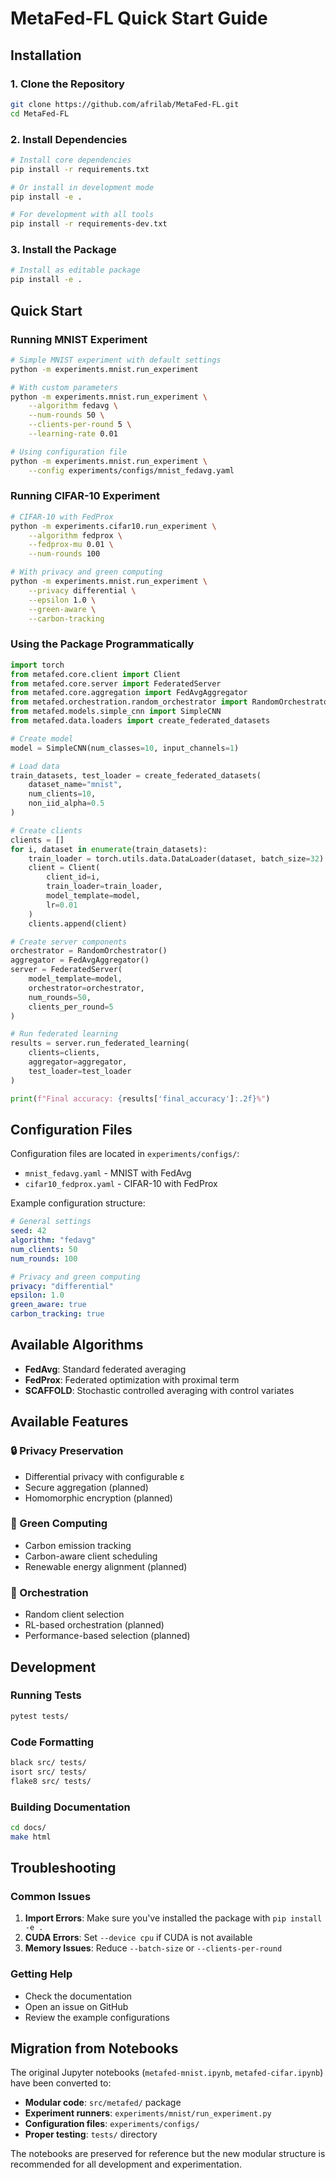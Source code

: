 # MetaFed-FL Quick Start Guide

## Installation

### 1. Clone the Repository
```bash
git clone https://github.com/afrilab/MetaFed-FL.git
cd MetaFed-FL
```

### 2. Install Dependencies
```bash
# Install core dependencies
pip install -r requirements.txt

# Or install in development mode
pip install -e .

# For development with all tools
pip install -r requirements-dev.txt
```

### 3. Install the Package
```bash
# Install as editable package
pip install -e .
```

## Quick Start

### Running MNIST Experiment
```bash
# Simple MNIST experiment with default settings
python -m experiments.mnist.run_experiment

# With custom parameters
python -m experiments.mnist.run_experiment \
    --algorithm fedavg \
    --num-rounds 50 \
    --clients-per-round 5 \
    --learning-rate 0.01

# Using configuration file
python -m experiments.mnist.run_experiment \
    --config experiments/configs/mnist_fedavg.yaml
```

### Running CIFAR-10 Experiment
```bash
# CIFAR-10 with FedProx
python -m experiments.cifar10.run_experiment \
    --algorithm fedprox \
    --fedprox-mu 0.01 \
    --num-rounds 100

# With privacy and green computing
python -m experiments.mnist.run_experiment \
    --privacy differential \
    --epsilon 1.0 \
    --green-aware \
    --carbon-tracking
```

### Using the Package Programmatically

```python
import torch
from metafed.core.client import Client
from metafed.core.server import FederatedServer
from metafed.core.aggregation import FedAvgAggregator
from metafed.orchestration.random_orchestrator import RandomOrchestrator
from metafed.models.simple_cnn import SimpleCNN
from metafed.data.loaders import create_federated_datasets

# Create model
model = SimpleCNN(num_classes=10, input_channels=1)

# Load data
train_datasets, test_loader = create_federated_datasets(
    dataset_name="mnist",
    num_clients=10,
    non_iid_alpha=0.5
)

# Create clients
clients = []
for i, dataset in enumerate(train_datasets):
    train_loader = torch.utils.data.DataLoader(dataset, batch_size=32)
    client = Client(
        client_id=i,
        train_loader=train_loader,
        model_template=model,
        lr=0.01
    )
    clients.append(client)

# Create server components
orchestrator = RandomOrchestrator()
aggregator = FedAvgAggregator()
server = FederatedServer(
    model_template=model,
    orchestrator=orchestrator,
    num_rounds=50,
    clients_per_round=5
)

# Run federated learning
results = server.run_federated_learning(
    clients=clients,
    aggregator=aggregator,
    test_loader=test_loader
)

print(f"Final accuracy: {results['final_accuracy']:.2f}%")
```

## Configuration Files

Configuration files are located in `experiments/configs/`:
- `mnist_fedavg.yaml` - MNIST with FedAvg
- `cifar10_fedprox.yaml` - CIFAR-10 with FedProx

Example configuration structure:
```yaml
# General settings
seed: 42
algorithm: "fedavg"
num_clients: 50
num_rounds: 100

# Privacy and green computing
privacy: "differential"
epsilon: 1.0
green_aware: true
carbon_tracking: true
```

## Available Algorithms

- **FedAvg**: Standard federated averaging
- **FedProx**: Federated optimization with proximal term
- **SCAFFOLD**: Stochastic controlled averaging with control variates

## Available Features

### 🔒 Privacy Preservation
- Differential privacy with configurable ε
- Secure aggregation (planned)
- Homomorphic encryption (planned)

### 🌱 Green Computing
- Carbon emission tracking
- Carbon-aware client scheduling
- Renewable energy alignment (planned)

### 🤖 Orchestration
- Random client selection
- RL-based orchestration (planned)
- Performance-based selection (planned)

## Development

### Running Tests
```bash
pytest tests/
```

### Code Formatting
```bash
black src/ tests/
isort src/ tests/
flake8 src/ tests/
```

### Building Documentation
```bash
cd docs/
make html
```

## Troubleshooting

### Common Issues

1. **Import Errors**: Make sure you've installed the package with `pip install -e .`
2. **CUDA Errors**: Set `--device cpu` if CUDA is not available
3. **Memory Issues**: Reduce `--batch-size` or `--clients-per-round`

### Getting Help

- Check the documentation
- Open an issue on GitHub
- Review the example configurations

## Migration from Notebooks

The original Jupyter notebooks (`metafed-mnist.ipynb`, `metafed-cifar.ipynb`) have been converted to:

- **Modular code**: `src/metafed/` package
- **Experiment runners**: `experiments/mnist/run_experiment.py`
- **Configuration files**: `experiments/configs/`
- **Proper testing**: `tests/` directory

The notebooks are preserved for reference but the new modular structure is recommended for all development and experimentation.